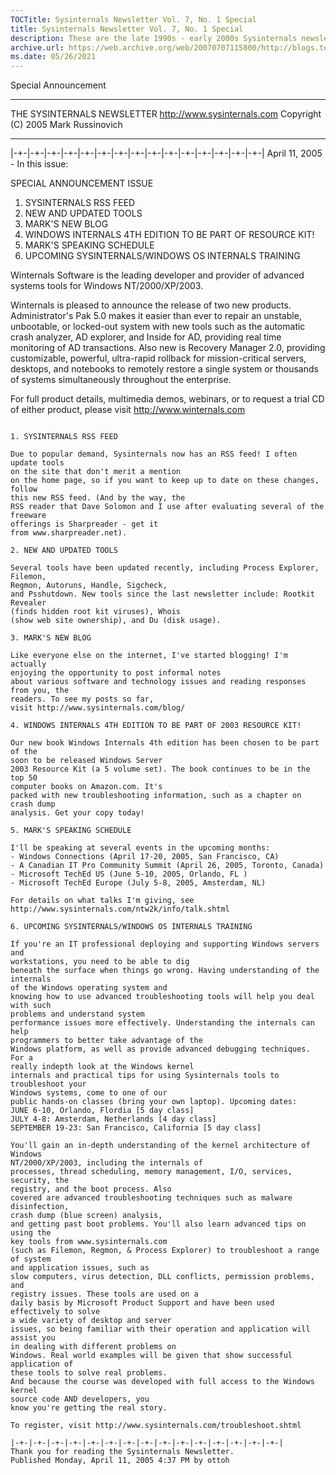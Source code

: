 ```yaml
---
TOCTitle: Sysinternals Newsletter Vol. 7, No. 1 Special
title: Sysinternals Newsletter Vol. 7, No. 1 Special
description: These are the late 1990s - early 2000s Sysinternals newsletters written by Mark
archive.url: https://web.archive.org/web/20070707115800/http://blogs.technet.com/sysinternals/archive/2005/04/11/452827.aspx
ms.date: 05/26/2021
---
```


Special Announcement
**********************************************************
THE SYSINTERNALS NEWSLETTER
http://www.sysinternals.com
Copyright (C) 2005 Mark Russinovich
**********************************************************

|-+-|-+-|-+-|-+-|-+-|-+-|-+-|-+-|-+-|-+-|-+-|-+-|-+-|-+-|-+-|
April 11, 2005 - In this issue:

SPECIAL ANNOUNCEMENT ISSUE

1. SYSINTERNALS RSS FEED
2. NEW AND UPDATED TOOLS
3. MARK'S NEW BLOG
4. WINDOWS INTERNALS 4TH EDITION TO BE PART OF RESOURCE KIT!
5. MARK'S SPEAKING SCHEDULE
6. UPCOMING SYSINTERNALS/WINDOWS OS INTERNALS TRAINING

Winternals Software is the leading developer and provider of advanced systems
tools for Windows NT/2000/XP/2003.

Winternals is pleased to announce the release of two new products.
Administrator's Pak 5.0 makes it easier than ever
to repair an unstable, unbootable, or locked-out system with new tools such as
the automatic crash analyzer, AD
explorer, and Inside for AD, providing real time monitoring of AD transactions.
Also new is Recovery Manager 2.0,
providing customizable, powerful, ultra-rapid rollback for mission-critical
servers, desktops, and notebooks to remotely
restore a single system or thousands of systems simultaneously throughout the
enterprise.

For full product details, multimedia demos, webinars, or to request a trial CD
of either product, please visit
http://www.winternals.com
~~~~~~~~~~~~~~~~~~~~~~~~~

1. SYSINTERNALS RSS FEED

Due to popular demand, Sysinternals now has an RSS feed! I often update tools
on the site that don't merit a mention
on the home page, so if you want to keep up to date on these changes, follow
this new RSS feed. (And by the way, the
RSS reader that Dave Solomon and I use after evaluating several of the freeware
offerings is Sharpreader - get it
from www.sharpreader.net).

2. NEW AND UPDATED TOOLS

Several tools have been updated recently, including Process Explorer, Filemon,
Regmon, Autoruns, Handle, Sigcheck,
and Psshutdown. New tools since the last newsletter include: Rootkit Revealer
(finds hidden root kit viruses), Whois
(show web site ownership), and Du (disk usage).

3. MARK'S NEW BLOG

Like everyone else on the internet, I've started blogging! I'm actually
enjoying the opportunity to post informal notes
about various software and technology issues and reading responses from you, the
readers. To see my posts so far,
visit http://www.sysinternals.com/blog/

4. WINDOWS INTERNALS 4TH EDITION TO BE PART OF 2003 RESOURCE KIT!

Our new book Windows Internals 4th edition has been chosen to be part of the
soon to be released Windows Server
2003 Resource Kit (a 5 volume set). The book continues to be in the top 50
computer books on Amazon.com. It's
packed with new troubleshooting information, such as a chapter on crash dump
analysis. Get your copy today!

5. MARK'S SPEAKING SCHEDULE

I'll be speaking at several events in the upcoming months:
- Windows Connections (April 17-20, 2005, San Francisco, CA)
- A Canadian IT Pro Community Summit (April 26, 2005, Toronto, Canada)
- Microsoft TechEd US (June 5-10, 2005, Orlando, FL )
- Microsoft TechEd Europe (July 5-8, 2005, Amsterdam, NL)

For details on what talks I'm giving, see
http://www.sysinternals.com/ntw2k/info/talk.shtml

6. UPCOMING SYSINTERNALS/WINDOWS OS INTERNALS TRAINING

If you're an IT professional deploying and supporting Windows servers and
workstations, you need to be able to dig
beneath the surface when things go wrong. Having understanding of the internals
of the Windows operating system and
knowing how to use advanced troubleshooting tools will help you deal with such
problems and understand system
performance issues more effectively. Understanding the internals can help
programmers to better take advantage of the
Windows platform, as well as provide advanced debugging techniques. For a
really indepth look at the Windows kernel
internals and practical tips for using Sysinternals tools to troubleshoot your
Windows systems, come to one of our
public hands-on classes (bring your own laptop). Upcoming dates:
JUNE 6-10, Orlando, Flordia [5 day class]
JULY 4-8: Amsterdam, Netherlands [4 day class]
SEPTEMBER 19-23: San Francisco, California [5 day class]

You'll gain an in-depth understanding of the kernel architecture of Windows
NT/2000/XP/2003, including the internals of
processes, thread scheduling, memory management, I/O, services, security, the
registry, and the boot process. Also
covered are advanced troubleshooting techniques such as malware disinfection,
crash dump (blue screen) analysis,
and getting past boot problems. You'll also learn advanced tips on using the
key tools from www.sysinternals.com
(such as Filemon, Regmon, & Process Explorer) to troubleshoot a range of system
and application issues, such as
slow computers, virus detection, DLL conflicts, permission problems, and
registry issues. These tools are used on a
daily basis by Microsoft Product Support and have been used effectively to solve
a wide variety of desktop and server
issues, so being familiar with their operation and application will assist you
in dealing with different problems on
Windows. Real world examples will be given that show successful application of
these tools to solve real problems.
And because the course was developed with full access to the Windows kernel
source code AND developers, you
know you're getting the real story.

To register, visit http://www.sysinternals.com/troubleshoot.shtml

|-+-|-+-|-+-|-+-|-+-|-+-|-+-|-+-|-+-|-+-|-+-|-+-|-+-|-+-|-+-|
Thank you for reading the Sysinternals Newsletter.
Published Monday, April 11, 2005 4:37 PM by ottoh
